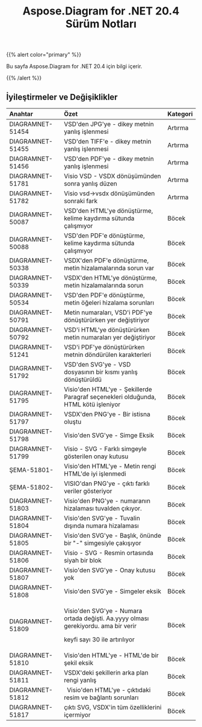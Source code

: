 ﻿---
title: Aspose.Diagram for .NET 20.4 Sürüm Notları
type: docs
weight: 40
url: /tr/net/aspose-diagram-for-net-20-4-release-notes/
---
{{% alert color="primary" %}} 

Bu sayfa Aspose.Diagram for .NET 20.4 için bilgi içerir.

{{% /alert %}} 
## **İyileştirmeler ve Değişiklikler**

|**Anahtar**|**Özet**|**Kategori**|
|:- |:- |:- |
|DIAGRAMNET-51454|VSD'den JPG'ye - dikey metnin yanlış işlenmesi|Artırma|
|DIAGRAMNET-51455|VSD'den TIFF'e - dikey metnin yanlış işlenmesi|Artırma|
|DIAGRAMNET-51456|VSD'den PDF'ye - dikey metnin yanlış işlenmesi|Artırma|
|DIAGRAMNET-51781|Visio VSD - VSDX dönüşümünden sonra yanlış düzen|Artırma|
|DIAGRAMNET-51782|Visio vsd->vsdx dönüşümünden sonraki fark|Artırma|
|DIAGRAMNET-50087|VSD'den HTML'ye dönüştürme, kelime kaydırma sütunda çalışmıyor|Böcek|
|DIAGRAMNET-50088|VSD'den PDF'e dönüştürme, kelime kaydırma sütunda çalışmıyor|Böcek|
|DIAGRAMNET-50338|VSDX'den PDF'e dönüştürme, metin hizalamalarında sorun var|Böcek|
|DIAGRAMNET-50339|VSDX'den HTML'ye dönüştürme, metin hizalamalarında sorun|Böcek|
|DIAGRAMNET-50534|VSD'den PDF'e dönüştürme, metin öğeleri hizalama sorunları|Böcek|
|DIAGRAMNET-50791|Metin numaraları, VSD'i PDF'ye dönüştürürken yer değiştiriyor|Böcek|
|DIAGRAMNET-50792|VSD'i HTML'ye dönüştürürken metin numaraları yer değiştiriyor|Böcek|
|DIAGRAMNET-51241|VSD'i PDF'ye dönüştürürken metnin döndürülen karakterleri|Böcek|
|DIAGRAMNET-51792|VSD'den SVG'ye - VSD dosyasının bir kısmı yanlış dönüştürüldü|Böcek|
|DIAGRAMNET-51795|Visio'den HTML'ye - Şekillerde Paragraf seçenekleri olduğunda, HTML kötü işleniyor|Böcek|
|DIAGRAMNET-51797|VSDX'den PNG'ye - Bir istisna oluştu|Böcek|
|DIAGRAMNET-51798|Visio'den SVG'ye - Simge Eksik|Böcek|
|DIAGRAMNET-51799|Visio - SVG - Farklı simgeyle gösterilen onay kutusu|Böcek|
|ŞEMA-51801-|Visio'den HTML'ye - Metin rengi HTML'de iyi işlenmedi|Böcek|
|ŞEMA-51802-|VISIO'dan PNG'ye - çıktı farklı veriler gösteriyor|Böcek|
|DIAGRAMNET-51803|Visio'den PNG'ye - numaranın hizalaması tuvalden çıkıyor.|Böcek|
|DIAGRAMNET-51804|Visio'den SVG'ye - Tuvalin dışında numara hizalaması|Böcek|
|DIAGRAMNET-51805|Visio'den SVG'ye - Başlık, önünde bir "-" simgesiyle çakışıyor|Böcek|
|DIAGRAMNET-51806|Visio - SVG - Resmin ortasında siyah bir blok|Böcek|
|DIAGRAMNET-51807|Visio'den SVG'ye - Onay kutusu yok|Böcek|
|DIAGRAMNET-51808|Visio'den SVG'ye - Simgeler eksik|Böcek|
|DIAGRAMNET-51809|<p>Visio'den SVG'ye - Numara ortada değişti. Aa.yyyy olması gerekiyordu. ama bir verir</p><p>keyfi sayı 30 ile artırılıyor</p>|Böcek|
|DIAGRAMNET-51810|Visio'den HTML'ye - HTML'de bir şekil eksik|Böcek|
|DIAGRAMNET-51811|VSDX'deki şekillerin arka plan rengi yanlış|Böcek|
|DIAGRAMNET-51812|` `Visio'den HTML'ye - çıktıdaki resim ve bağlantı sorunları|Böcek|
|DIAGRAMNET-51817|çıktı SVG, VSDX'in tüm özelliklerini içermiyor|Böcek|

